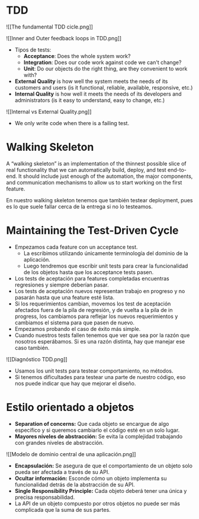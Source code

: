 # TDD

![[The fundamental TDD cicle.png]]

![[Inner and Outer feedback loops in TDD.png]]

- Tipos de tests:
	- **Acceptance**: Does the whole system work? 
	- **Integration**: Does our code work against code we can't change? 
	- **Unit**: Do our objects do the right thing, are they convenient to work with?
- **External Quality** is how well the system meets the needs of its customers and users (is it functional, reliable, available, responsive, etc.)
- **Internal Quality** is how well it meets the needs of its developers and administrators (is it easy to understand, easy to change, etc.)

![[Internal vs External Quality.png]]

- We only write code when there is a failing test.
# Walking Skeleton

A “walking skeleton” is an implementation of the thinnest possible slice of real functionality that we can automatically build, deploy, and test end-to-end.
It should include just enough of the automation, the major components, and communication mechanisms to allow us to start working on the first feature.

En nuestro walking skeleton tenemos que también testear deployment, pues es lo que suele fallar cerca de la entrega si no lo testeamos.

# Maintaining the Test-Driven Cycle

- Empezamos cada feature con un acceptance test.
	- La escribimos utilizando únicamente terminología del dominio de la aplicación.
	- Luego tendremos que escribir unit tests para crear la funcionalidad de los objetos hasta que los acceptance tests pasen.
- Los tests de aceptación para features completadas encuentras regresiones y siempre deberían pasar.
- Los tests de aceptación nuevos representan trabajo en progreso y no pasarán hasta que una feature esté lista.
- Si los requerimientos cambian, movemos los test de aceptación afectados fuera de la pila de regresión, y de vuelta a la pila de in progress, los cambiamos para reflejar los nuevos requerimientos y cambiamos el sistema para que pasen de nuevo.
- Empezamos probando el caso de éxito más simple.
- Cuando nuestros tests fallen tenemos que ver que sea por la razón que nosotros esperábamos. Si es una razón distinta, hay que manejar ese caso también.

![[Diagnóstico TDD.png]]

- Usamos los unit tests para testear comportamiento, no métodos.
- Si tenemos dificultades para testear una parte de nuestro código, eso nos puede indicar que hay que mejorar el diseño.

# Estilo orientado a objetos

- **Separation of concerns:** Que cada objeto se encargue de algo específico y si queremos cambiarlo el código esté en un solo lugar.
- **Mayores niveles de abstracción:** Se evita la complejidad trabajando con grandes niveles de abstracción.

![[Modelo de dominio central de una aplicación.png]]

- **Encapsulación:** Se asegura de que el comportamiento de un objeto solo pueda ser afectada a través de su API.
- **Ocultar información:** Esconde cómo un objeto implementa su funcionalidad detrás de la abstracción de su API.
- **Single Responsibility Principle:** Cada objeto deberá tener una única y precisa responsabilidad.
- La API de un objeto compuesto por otros objetos no puede ser más complicada que la suma de sus partes.